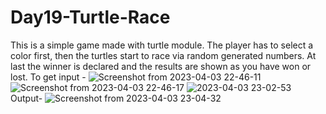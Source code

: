 # Day19-Turtle-Race
This is a simple game made with turtle module. The player has to select a color first, then the turtles start to race via random generated numbers. At last the winner is declared and the results are shown as you have won or lost.
To get input -
![Screenshot from 2023-04-03 22-46-11](https://user-images.githubusercontent.com/86790253/229585811-ab83faeb-2dc1-4d0e-b642-85ed7d3d861c.png)
![Screenshot from 2023-04-03 22-46-17](https://user-images.githubusercontent.com/86790253/229585924-696162c1-8794-44f2-a59f-86751898823f.png)
![2023-04-03 23-02-53](https://user-images.githubusercontent.com/86790253/229586430-1d530070-1a1d-4634-9594-27bff033e0e5.gif)
Output-
![Screenshot from 2023-04-03 23-04-32](https://user-images.githubusercontent.com/86790253/229586461-3f4ab6e9-e98b-4b29-802a-282303291e8e.png)
